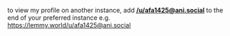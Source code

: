 to view my profile on another instance, add **[/u/afa1425@ani.social]()** to the end of your preferred instance
e.g. https://lemmy.world/u/afa1425@ani.social